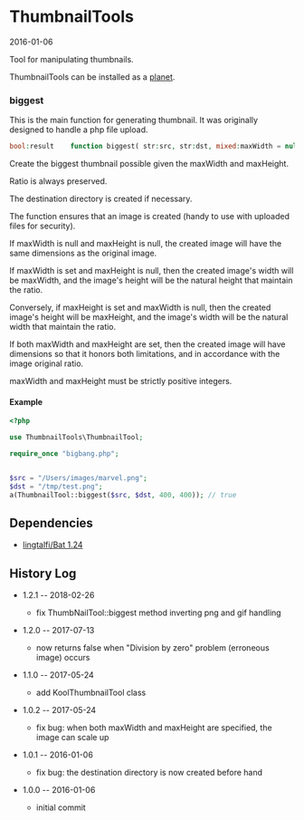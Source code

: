 ThumbnailTools
==================
2016-01-06




Tool for manipulating thumbnails.





ThumbnailTools can be installed as a [planet](https://github.com/lingtalfi/Observer/blob/master/article/article.planetReference.eng.md).






### biggest 

This is the main function for generating thumbnail.
It was originally designed to handle a php file upload.


```php
bool:result    function biggest( str:src, str:dst, mixed:maxWidth = null, mixed:maxHeight = null)
```


Create the biggest thumbnail possible given the maxWidth and maxHeight.

Ratio is always preserved.

The destination directory is created if necessary.

The function ensures that an image is created (handy to use with uploaded files for security).

If maxWidth is null and maxHeight is null, the created image will have the same dimensions
as the original image.

If maxWidth is set and maxHeight is null, then the created image's width will be maxWidth, and the image's height will
be the natural height that maintain the ratio.

Conversely, if maxHeight is set and maxWidth is null, then the created image's height will be maxHeight, and the image's width will
be the natural width that maintain the ratio.

If both maxWidth and maxHeight are set, then the created image will have dimensions so that it honors both limitations,
and in accordance with the image original ratio.

maxWidth and maxHeight must be strictly positive integers.




#### Example

```php
<?php

use ThumbnailTools\ThumbnailTool;

require_once "bigbang.php";


$src = "/Users/images/marvel.png";
$dst = "/tmp/test.png";
a(ThumbnailTool::biggest($src, $dst, 400, 400)); // true

```








Dependencies
------------------

- [lingtalfi/Bat 1.24](https://github.com/lingtalfi/Bat)



History Log
------------------
    
- 1.2.1 -- 2018-02-26

    - fix ThumbNailTool::biggest method inverting png and gif handling
    
- 1.2.0 -- 2017-07-13

    - now returns false when "Division by zero" problem (erroneous image) occurs
    
- 1.1.0 -- 2017-05-24

    - add KoolThumbnailTool class
    
- 1.0.2 -- 2017-05-24

    - fix bug: when both maxWidth and maxHeight are specified, the image can scale up
    
- 1.0.1 -- 2016-01-06

    - fix bug: the destination directory is now created before hand
    
- 1.0.0 -- 2016-01-06

    - initial commit
    
    